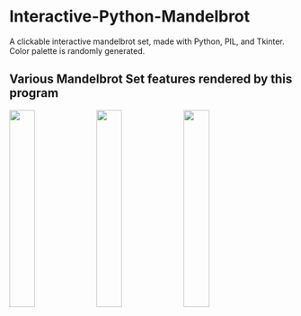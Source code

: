 # Interactive-Python-Mandelbrot
A clickable interactive mandelbrot set, made with Python, PIL, and Tkinter. Color palette is randomly generated.

## Various Mandelbrot Set features rendered by this program
<img src="https://raw.githubusercontent.com/Rosshill98/Interactive-Python-Mandelbrot/master/pictures/image.png" width="30%">
<img src="https://raw.githubusercontent.com/Rosshill98/Interactive-Python-Mandelbrot/master/pictures/image2.png" width="30%">
<img src="https://raw.githubusercontent.com/Rosshill98/Interactive-Python-Mandelbrot/master/pictures/image3.png" width="30%">
